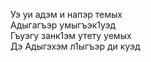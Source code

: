 Уэ уи адэм и напэр темых  
Адыгагъэр умыгъэк1уэд  
Гъуэгу занк1эм утету уемых  
Дэ Адыгэхэм л1ыгъэр ди куэд  
